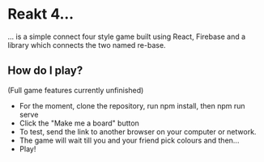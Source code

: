 # Reakt 4...
 ... is a simple connect four style game built using React, Firebase and a library which connects the two named re-base.

## How do I play?

(Full game features currently unfinished)

- For the moment, clone the repository, run npm install, then npm run serve
- Click the "Make me a board" button
- To test, send the link to another browser on your computer or network.
- The game will wait till you and your friend pick colours and then...
- Play!
